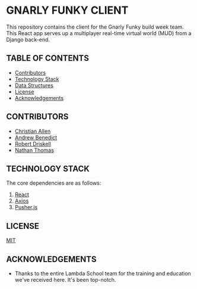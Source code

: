 # GNARLY FUNKY CLIENT

This repository contains the client for the Gnarly Funky build week team. This React app serves up a multiplayer real-time virtual world (MUD) from a Django back-end.

## TABLE OF CONTENTS

- [Contributors](#contributors)
- [Technology Stack](#technology-stack)
- [Data Structures](#data-structures)
- [License](#license)
- [Acknowledgements](#acknowledgements)

## CONTRIBUTORS

- [Christian Allen](https://github.com/christiansallen)
- [Andrew Benedict](https://github.com/atbenedict)
- [Robert Driskell](https://github.com/BobbyAD)
- [Nathan Thomas](https://github.com/nwthomas)

## TECHNOLOGY STACK

The core dependencies are as follows:

1. [React](https://reactjs.org/)
2. [Axios](https://github.com/axios/axios)
3. [Pusher.js](https://github.com/pusher/pusher-js)

## LICENSE

[MIT](LICENSE)

## ACKNOWLEDGEMENTS

- Thanks to the entire Lambda School team for the training and education we've received here. It's been top-notch.
